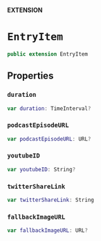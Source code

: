 **EXTENSION**

# `EntryItem`
```swift
public extension EntryItem
```

## Properties
### `duration`

```swift
var duration: TimeInterval?
```

### `podcastEpisodeURL`

```swift
var podcastEpisodeURL: URL?
```

### `youtubeID`

```swift
var youtubeID: String?
```

### `twitterShareLink`

```swift
var twitterShareLink: String
```

### `fallbackImageURL`

```swift
var fallbackImageURL: URL?
```
